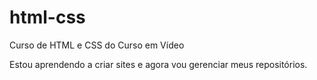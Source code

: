 # html-css
 Curso de HTML e CSS do Curso em Vídeo

 Estou aprendendo a criar sites e agora vou gerenciar meus repositórios.
